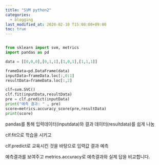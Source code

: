 ```yaml
---
title: "SVM python2"
categories: 
  - blogging
last_modified_at: 2020-02-10 T15:00:00+09:00
toc: true
---
```


~~~python

from sklearn import svm, metrics
import pandas as pd

data = [[0,0,0],[0,1,1],[1,0,1],[1,1,1]]

frameData=pd.DataFrame(data)
inputData=frameData.loc[:,0:1]
resultData=frameData.loc[:,2]

clf=svm.SVC()
clf.fit(inputData,resultData)
pre = clf.predict(inputData)
print("예측 결과: " , pre)
score=metrics.accuracy_score(pre,resultData)
print(score)


~~~


pandas를 통해 입력데이터(inputdata)와 결과 데이터(resultdata)를 쉽게 나눔

clf.fit으로 학습을 시키고

clf.predict로 교육시킨 것을 바탕으로 입력값 결과 예측

예측결과를 보여주고 metrics.accuracy로 예측결과와 실제 답을 비교합니다. 